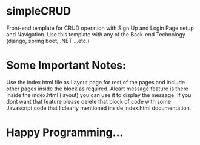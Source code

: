 # simpleCRUD
Front-end template for CRUD operation with Sign Up and Login Page setup and Navigation.
 Use this template with any of the Back-end Technology (django, spring boot, .NET ...etc.)


# Some Important Notes:
Use the index.html file as Layout page for rest of the pages and include other pages inside the block as required.
Aleart message feature is there inside the index.html (layout) you can use it to display the message.
If you dont want that feature please delete that block of code with some Javascript code that I clearly mentioned inside index.html documentation. 


# Happy Programming...
